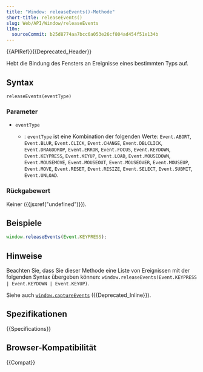 ```yaml
---
title: "Window: releaseEvents()-Methode"
short-title: releaseEvents()
slug: Web/API/Window/releaseEvents
l10n:
  sourceCommit: b25d8774aa7bcc6a053e26cf804ad454f51e134b
---
```


{{APIRef}}{{Deprecated_Header}}

Hebt die Bindung des Fensters an Ereignisse eines bestimmten Typs auf.

## Syntax

```js-nolint
releaseEvents(eventType)
```

### Parameter

- `eventType`

  - : `eventType` ist eine Kombination der folgenden Werte:
    `Event.ABORT`, `Event.BLUR`, `Event.CLICK`,
    `Event.CHANGE`, `Event.DBLCLICK`, `Event.DRAGDDROP`,
    `Event.ERROR`, `Event.FOCUS`, `Event.KEYDOWN`,
    `Event.KEYPRESS`, `Event.KEYUP`, `Event.LOAD`,
    `Event.MOUSEDOWN`, `Event.MOUSEMOVE`, `Event.MOUSEOUT`,
    `Event.MOUSEOVER`, `Event.MOUSEUP`, `Event.MOVE`,
    `Event.RESET`, `Event.RESIZE`, `Event.SELECT`,
    `Event.SUBMIT`, `Event.UNLOAD`.

### Rückgabewert

Keiner ({{jsxref("undefined")}}).

## Beispiele

```js
window.releaseEvents(Event.KEYPRESS);
```

## Hinweise

Beachten Sie, dass Sie dieser Methode eine Liste von Ereignissen mit der folgenden Syntax übergeben können:
`window.releaseEvents(Event.KEYPRESS | Event.KEYDOWN | Event.KEYUP)`.

Siehe auch [`window.captureEvents`](/de/docs/Web/API/Window/captureEvents)
({{Deprecated_Inline}}).

## Spezifikationen

{{Specifications}}

## Browser-Kompatibilität

{{Compat}}
